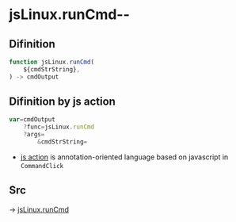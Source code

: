 # jsLinux.runCmd--

## Difinition

```js.js
function jsLinux.runCmd(
	${cmdStrString},
) -> cmdOutput
```




## Difinition by js action

```js.js
var=cmdOutput
	?func=jsLinux.runCmd
	?args=
		&cmdStrString=
```

- [js action](#) is annotation-oriented language based on javascript in `CommandClick`



## Src

-> [jsLinux.runCmd](https://github.com/puutaro/CommandClick/blob/master/app/src/main/java/com/puutaro/commandclick/fragment_lib/terminal_fragment/js_interface/JsLinux.kt#L16)


